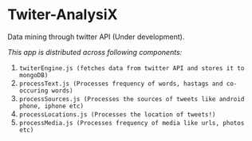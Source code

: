 # Twiter-AnalysiX
Data mining through twitter API (Under development).

_This app is distributed across following components:_

1. ```twiterEngine.js (fetches data from twitter API and stores it to mongoDB)```
2. ```processText.js (Processes frequency of words, hastags and co-occuring words)```
3. ```processSources.js (Processes the sources of tweets like android phone, iphone etc)```
4. ```processLocations.js (Processes the location of tweets!)```
5. ```processMedia.js (Processes frequency of media like urls, photos etc)```
